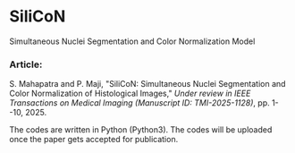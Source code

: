 # SiliCoN
Simultaneous Nuclei Segmentation and Color Normalization Model

### Article: 
S. Mahapatra and P. Maji, "SiliCoN: Simultaneous Nuclei Segmentation and Color Normalization of Histological Images," 
*Under review in IEEE Transactions on Medical Imaging (Manuscript ID: TMI-2025-1128)*, pp. 1--10, 2025.

The codes are written in Python (Python3). The codes will be uploaded once the paper gets accepted for publication.
